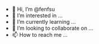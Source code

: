 - 👋 Hi, I’m @fenfsu
- 👀 I’m interested in ...
- 🌱 I’m currently learning ...
- 💞️ I’m looking to collaborate on ...
- 📫 How to reach me ...

<!---
fenfsu/fenfsu is a ✨ special ✨ repository because its `README.md` (this file) appears on your GitHub profile.
You can click the Preview link to take a look at your changes.
--->
